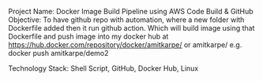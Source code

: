 Project Name: Docker Image Build Pipeline using AWS Code Build & GitHub 
Objective: To have github repo with automation, where a new folder with Dockerfile added then it run github action. Which will build image using that Dockerfile and push image into my docker hub at https://hub.docker.com/repository/docker/amitkarpe/ or amitkarpe/<New Name>
e.g. docker push amitkarpe/demo2

Technology Stack: Shell Script, GitHub, Docker Hub, Linux
